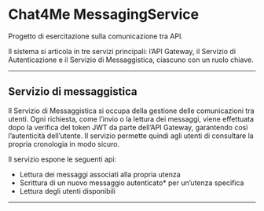 # Chat4Me MessagingService
Progetto di esercitazione sulla comunicazione tra API.

Il sistema si articola in tre servizi principali: l’API Gateway, il Servizio di Autenticazione e il Servizio di Messaggistica, ciascuno con un ruolo chiave.

---

## Servizio di messaggistica
Il Servizio di Messaggistica si occupa della gestione delle comunicazioni tra utenti.
Ogni richiesta, come l’invio o la lettura dei messaggi, viene effettuata dopo la verifica del token JWT da parte dell’API Gateway, garantendo così l’autenticità dell’utente.
Il servizio permette quindi agli utenti di consultare la propria cronologia in modo sicuro.

Il servizio espone le seguenti api:
- Lettura dei messaggi associati alla propria utenza
- Scrittura di un nuovo messaggio autenticato* per un’utenza specifica
- Lettura degli utenti disponibili

---
